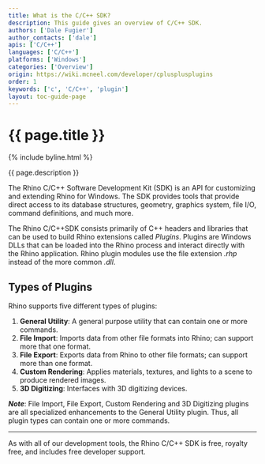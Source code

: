 ```yaml
---
title: What is the C/C++ SDK?
description: This guide gives an overview of C/C++ SDK.
authors: ['Dale Fugier']
author_contacts: ['dale']
apis: ['C/C++']
languages: ['C/C++']
platforms: ['Windows']
categories: ['Overview']
origin: https://wiki.mcneel.com/developer/cplusplusplugins
order: 1
keywords: ['c', 'C/C++', 'plugin']
layout: toc-guide-page
---
```


# {{ page.title }}

{% include byline.html %}

{{ page.description }}

The Rhino C/C++ Software Development Kit (SDK) is an API for customizing and extending Rhino for Windows. The SDK provides tools that provide direct access to its database structures, geometry, graphics system, file I/O, command definitions, and much more.

The Rhino C/C++SDK consists primarily of C++ headers and libraries that can be used to build Rhino extensions called *Plugins*. Plugins are Windows DLLs that can be loaded into the Rhino process and interact directly with the Rhino application. Rhino plugin modules use the file extension *.rhp* instead of the more common *.dll*.

## Types of Plugins

Rhino supports five different types of plugins:

1. **General Utility**: A general purpose utility that can contain one or more commands.
1. **File Import**: Imports data from other file formats into Rhino; can support more that one format.
1. **File Export**: Exports data from Rhino to other file formats; can support more than one format.
1. **Custom Rendering**: Applies materials, textures, and lights to a scene to produce rendered images.
1. **3D Digitizing**: Interfaces with 3D digitizing devices.

***Note***: File Import, File Export, Custom Rendering and 3D Digitizing plugins are all specialized enhancements to the General Utility plugin.  Thus, all plugin types can contain one or more commands.

---

As with all of our development tools, the Rhino C/C++ SDK is free, royalty free, and includes free developer support.

